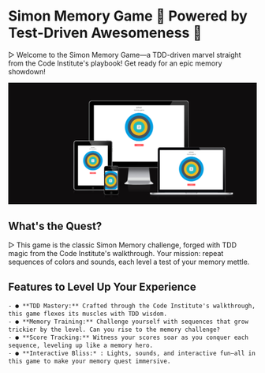 # Simon Memory Game 🧩 Powered by Test-Driven Awesomeness 🚀

▷ Welcome to the Simon Memory Game—a TDD-driven marvel straight from the Code Institute's playbook! Get ready for an epic memory showdown!

![Website at different breakpoints](assets/images/simon-breakpoints.png)

## What's the Quest?

▷ This game is the classic Simon Memory challenge, forged with TDD magic from the Code Institute's walkthrough. Your mission: repeat sequences of colors and sounds, each level a test of your memory mettle.

## Features to Level Up Your Experience 
    
    - ● **TDD Mastery:** Crafted through the Code Institute's walkthrough, this game flexes its muscles with TDD wisdom.
    - ● **Memory Training:** Challenge yourself with sequences that grow trickier by the level. Can you rise to the memory challenge?
    - ● **Score Tracking:** Witness your scores soar as you conquer each sequence, leveling up like a memory hero.
    - ● **Interactive Bliss:* : Lights, sounds, and interactive fun—all in this game to make your memory quest immersive.  
